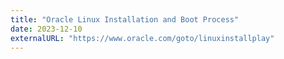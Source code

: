 ```yaml
---
title: "Oracle Linux Installation and Boot Process"
date: 2023-12-10
externalURL: "https://www.oracle.com/goto/linuxinstallplay"
---
```

